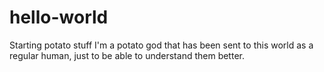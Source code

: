 # hello-world
Starting potato stuff
I'm a potato god that has been sent to this world as a regular human, just to be able to understand them better.
